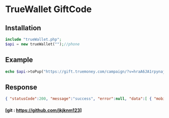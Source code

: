 # TrueWallet GiftCode

## Installation

```php
include "trueWallet.php";
$api = new trueWallet("");//phone

```

## Example
```php
echo $api->toPup("https://gift.truemoney.com/campaign/?v=hraA6JA1rpynajcpnc");//link ex.https://gift.truemoney.com/campaign/?v=hraA6JA1rpynajcpnc
```
## Response
```json 
{ "statusCode":200, "message":"success", "error":null, "data":[ { "mobile":"096-xxx-0967", "update_date":1610698165000, "amount_baht":"50.00", "full_name":"ภานุพงศ์ ***" } ] }
```
#### [git : https://github.com/jkjknm123]


